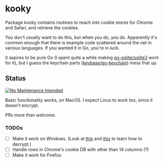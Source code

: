 # kooky

Package kooky contains routines to reach into cookie stores for Chrome
and Safari, and retrieve the cookies.

You don't usually want to do this, but when you do, you do. Apparently
it's common enough that there is example code scattered around the net
in various languages. If you wanted it in Go, you're in luck.

It aspires to be pure Go (I spent quite a while making
[go-sqlite/sqlite3](https://github.com/go-sqlite/sqlite3) work for
it), but I guess the keychain parts
([keybase/go-keychain](http://github.com/keybase/go-keychain)) mess that up.

## Status

[![No Maintenance Intended](http://unmaintained.tech/badge.svg)](http://unmaintained.tech/)

Basic functionality works, on MacOS. I expect Linux to work too, since
it doesn't encrypt.

PRs more than welcome.

### TODOs

- [ ] Make it work on Windows. (Look at
      [this](https://play.golang.org/p/fknP9AuLU-) and
      [this](https://github.com/cfstras/chromecsv/blob/master/crypt_windows.go)
      to learn how to decrypt.)
- [ ] Handle rows in Chrome's cookie DB with other than 14 columns (?)
- [ ] Make it work for Firefox.
